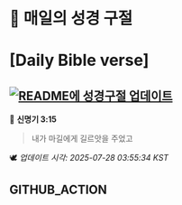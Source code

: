 # 🙏 매일의 성경 구절
# [Daily Bible verse]
## [![README에 성경구절 업데이트](https://github.com/DONGSUKA/first_test/actions/workflows/update-readme-bible.yml/badge.svg)](https://github.com/DONGSUKA/first_test/actions/workflows/update-readme-bible.yml)
<!-- START_BIBLE_VERSE -->
📖 **신명기 3:15**
> 내가 마길에게 길르앗을 주었고

🕊️ _업데이트 시각: 2025-07-28 03:55:34 KST_
  <!-- END_BIBLE_VERSE -->
## GITHUB_ACTION
